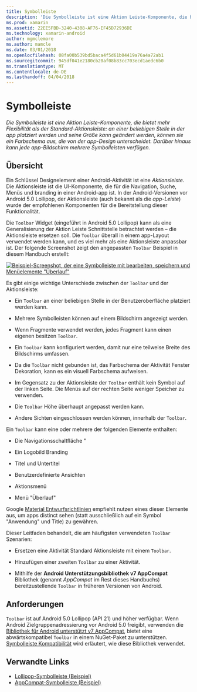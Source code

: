 ```yaml
---
title: Symbolleiste
description: 'Die Symbolleiste ist eine Aktion Leiste-Komponente, die bietet mehr Flexibilität als der Standard-Aktionsleiste: an einer beliebigen Stelle in der app platziert werden und seine Größe kann geändert werden, können sie ein Farbschema aus, die von der app-Design unterscheidet. Darüber hinaus kann jede app-Bildschirm mehrere Symbolleisten verfügen.'
ms.prod: xamarin
ms.assetid: 22EE5FBD-3240-4308-AF76-EF45D72936DE
ms.technology: xamarin-android
author: mgmclemore
ms.author: mamcle
ms.date: 03/01/2018
ms.openlocfilehash: 08fa00b539bd5baca4f5d61b04419a76a4a72ab1
ms.sourcegitcommit: 945df041e2180cb20af08b83cc703ecd1aedc6b0
ms.translationtype: MT
ms.contentlocale: de-DE
ms.lasthandoff: 04/04/2018
---
```

# <a name="toolbar"></a>Symbolleiste

_Die Symbolleiste ist eine Aktion Leiste-Komponente, die bietet mehr Flexibilität als der Standard-Aktionsleiste: an einer beliebigen Stelle in der app platziert werden und seine Größe kann geändert werden, können sie ein Farbschema aus, die von der app-Design unterscheidet. Darüber hinaus kann jede app-Bildschirm mehrere Symbolleisten verfügen._

 
## <a name="overview"></a>Übersicht

Ein Schlüssel Designelement einer Android-Aktivität ist eine *Aktionsleiste*. Die Aktionsleiste ist die UI-Komponente, die für die Navigation, Suche, Menüs und branding in einer Android-app ist. In der Android-Versionen vor Android 5.0 Lollipop, der Aktionsleiste (auch bekannt als die *app-Leiste*) wurde der empfohlenen Komponenten für die Bereitstellung dieser Funktionalität. 

Die `Toolbar` Widget (eingeführt in Android 5.0 Lollipop) kann als eine Generalisierung der Aktion Leiste Schnittstelle betrachtet werden &ndash; die Aktionsleiste ersetzen soll. Die `Toolbar` überall in einem app-Layout verwendet werden kann, und es viel mehr als eine Aktionsleiste anpassbar ist. Der folgende Screenshot zeigt den angepassten `Toolbar` Beispiel in diesem Handbuch erstellt: 

[![Beispiel-Screenshot, der eine Symbolleiste mit bearbeiten, speichern und Menüelemente "Überlauf"](images/01-toolbar-sml.png)](images/01-toolbar.png#lightbox)

Es gibt einige wichtige Unterschiede zwischen der `Toolbar` und der Aktionsleiste: 

-   Ein `Toolbar` an einer beliebigen Stelle in der Benutzeroberfläche platziert werden kann.

-   Mehrere Symbolleisten können auf einem Bildschirm angezeigt werden.

-   Wenn Fragmente verwendet werden, jedes Fragment kann einen eigenen besitzen `Toolbar`. 

-   Ein `Toolbar` kann konfiguriert werden, damit nur eine teilweise Breite des Bildschirms umfassen. 

-   Da die `Toolbar` nicht gebunden ist, das Farbschema der Aktivität Fenster Dekoration, kann es ein visuell Farbschema aufweisen. 

-   Im Gegensatz zu der Aktionsleiste der `Toolbar` enthält kein Symbol auf der linken Seite. Die Menüs auf der rechten Seite weniger Speicher zu verwenden. 

-   Die `Toolbar` Höhe überhaupt angepasst werden kann. 

-   Andere Sichten eingeschlossen werden können, innerhalb der `Toolbar`. 

Ein `Toolbar` kann eine oder mehrere der folgenden Elemente enthalten: 

-   Die Navigationsschaltfläche "

-   Ein Logobild Branding

-   Titel und Untertitel

-   Benutzerdefinierte Ansichten

-   Aktionsmenü

-   Menü "Überlauf"

Google [Material Entwurfsrichtlinien](https://material.google.com/) empfiehlt nutzen eines dieser Elemente aus, um apps distinct sehen (statt ausschließlich auf ein Symbol "Anwendung" und Title) zu gewähren. 

Dieser Leitfaden behandelt, die am häufigsten verwendeten `Toolbar` Szenarien:

-   Ersetzen eine Aktivität Standard Aktionsleiste mit einem `Toolbar`. 

-   Hinzufügen einer zweiten `Toolbar` zu einer Aktivität.

-   Mithilfe der **Android Unterstützungsbibliothek v7 AppCompat** Bibliothek (genannt *AppCompat* im Rest dieses Handbuchs) bereitzustellende `Toolbar` in früheren Versionen von Android. 

 
 
## <a name="requirements"></a>Anforderungen

`Toolbar` ist auf Android 5.0 Lollipop (API 21) und höher verfügbar. Wenn Android Zielgruppenadressierung vor Android 5.0 freigibt, verwenden die [Bibliothek für Android unterstützt v7 AppCompat](https://www.nuget.org/packages/Xamarin.Android.Support.v7.AppCompat/), bietet eine abwärtskompatibel `Toolbar` in einem NuGet-Paket zu unterstützen. 
[Symbolleiste Kompatibilität](~/android/user-interface/controls/tool-bar/toolbar-compatibility.md) wird erläutert, wie diese Bibliothek verwendet. 




## <a name="related-links"></a>Verwandte Links

- [Lollipop-Symbolleiste (Beispiel)](https://developer.xamarin.com/samples/monodroid/android5.0/Toolbar/)
- [AppCompat-Symbolleiste (Beispiel)](https://developer.xamarin.com/samples/monodroid/Supportv7/AppCompat/Toolbar/)
